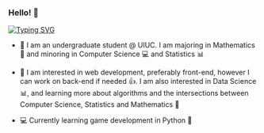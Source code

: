 ### Hello! 👋

[![Typing SVG](https://readme-typing-svg.herokuapp.com/?lines=Hi+my+name+is+Ram+Goenka+👋)](https://git.io/typing-svg)

- 📝 I am an undergraduate student @ UIUC. I am majoring in Mathematics :1234: and minoring in Computer Science :computer: and Statistics :bar_chart: 

- 👀 I am interested in web development, preferably front-end, however I can work on back-end if needed :thumbsup:. I am also interested in Data Science :bar_chart:, and learning more about algorithms and the intersections between Computer Science, Statistics and Mathematics :thought_balloon:

- 💻 Currently learning game development in Python 🐍
